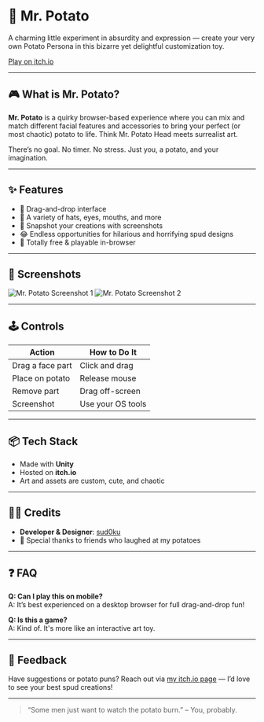 # 🥔 Mr. Potato

A charming little experiment in absurdity and expression — create your very own Potato Persona in this bizarre yet delightful customization toy.

[Play on itch.io](https://sud0ku.itch.io/mr-potato)

---

## 🎮 What is Mr. Potato?

**Mr. Potato** is a quirky browser-based experience where you can mix and match different facial features and accessories to bring your perfect (or most chaotic) potato to life. Think Mr. Potato Head meets surrealist art.

There’s no goal. No timer. No stress. Just you, a potato, and your imagination.

---

## ✨ Features

- 🧠 Drag-and-drop interface
- 🎩 A variety of hats, eyes, mouths, and more
- 💾 Snapshot your creations with screenshots
- 😂 Endless opportunities for hilarious and horrifying spud designs
- 🍟 Totally free & playable in-browser

---

## 📸 Screenshots

![Mr. Potato Screenshot 1](https://img.itch.zone/aW1hZ2UvMjI2Mzg4NS8xMzM4NTk2MC5wbmc=/original/LfNzPo.png)
![Mr. Potato Screenshot 2](https://img.itch.zone/aW1hZ2UvMjI2Mzg4NS8xMzM4NTk1Ny5wbmc=/original/Mr7B3%2F.png)

---

## 🕹️ Controls

| Action              | How to Do It       |
|---------------------|--------------------|
| Drag a face part    | Click and drag     |
| Place on potato     | Release mouse      |
| Remove part         | Drag off-screen    |
| Screenshot          | Use your OS tools  |

---

## 📦 Tech Stack

- Made with **Unity**
- Hosted on **itch.io**
- Art and assets are custom, cute, and chaotic

---

## 🧑‍🎨 Credits

- **Developer & Designer**: [sud0ku](https://sud0ku.itch.io)
- 🍠 Special thanks to friends who laughed at my potatoes

---

## ❓ FAQ

**Q: Can I play this on mobile?**  
A: It’s best experienced on a desktop browser for full drag-and-drop fun!

**Q: Is this a game?**  
A: Kind of. It's more like an interactive art toy.

---

## 📣 Feedback

Have suggestions or potato puns? Reach out via [my itch.io page](https://sud0ku.itch.io) — I’d love to see your best spud creations!

---

> “Some men just want to watch the potato burn.” – You, probably.

